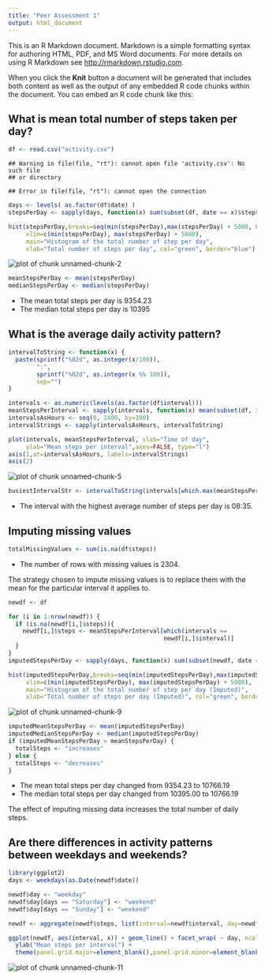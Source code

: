 ```yaml
---
title: "Peer Assessment 1"
output: html_document
---
```


This is an R Markdown document. Markdown is a simple formatting syntax for authoring HTML, PDF, and MS Word documents. For more details on using R Markdown see <http://rmarkdown.rstudio.com>.

When you click the **Knit** button a document will be generated that includes both content as well as the output of any embedded R code chunks within the document. You can embed an R code chunk like this:

## What is mean total number of steps taken per day?


```r
df <- read.csv("activity.csv")
```

```
## Warning in file(file, "rt"): cannot open file 'activity.csv': No such file
## or directory
```

```
## Error in file(file, "rt"): cannot open the connection
```

```r
days <- levels( as.factor(df$date) )
stepsPerDay <- sapply(days, function(x) sum(subset(df, date == x)$steps, na.rm=TRUE))
```


```r
hist(stepsPerDay,breaks=seq(min(stepsPerDay),max(stepsPerDay) + 5000, by=1000), 
     xlim=c(min(stepsPerDay), max(stepsPerDay) + 5000),
     main="Histogram of the total number of step per day", 
     xlab="Total number of steps per day", col="green", border="blue")
```

![plot of chunk unnamed-chunk-2](figure/unnamed-chunk-2-1.png) 


```r
meanStepsPerDay <- mean(stepsPerDay)
medianStepsPerDay <- median(stepsPerDay)
```
* The mean total steps per day is 9354.23
* The median total steps per day is 10395

## What is the average daily activity pattern?

```r
intervalToString <- function(x) {
  paste(sprintf("%02d", as.integer(x/100)),
        ":",
        sprintf("%02d", as.integer(x %% 100)),
        sep="")
}

intervals <- as.numeric(levels(as.factor(df$interval)))
meanStepsPerInterval <- sapply(intervals, function(x) mean(subset(df, interval == x)$steps, na.rm=TRUE))
intervalsAsHours <- seq(0, 2400, by=100)
intervalStrings <- sapply(intervalsAsHours, intervalToString)
```


```r
plot(intervals, meanStepsPerInterval, xlab="Time of day", 
     ylab="Mean steps per interval",axes=FALSE, type="l")
axis(1,at=intervalsAsHours, labels=intervalStrings)
axis(2)
```

![plot of chunk unnamed-chunk-5](figure/unnamed-chunk-5-1.png) 


```r
busiestIntervalStr <- intervalToString(intervals[which.max(meanStepsPerInterval)])
```

* The interval with the highest average number of steps per day is 
08:35.

## Imputing missing values

```r
totalMissingValues <- sum(is.na(df$steps))
```
* The number of rows with missing values is 2304.

The strategy chosen to impute missing values is to replace them with the mean for the particular interval it applies to.


```r
newdf <- df

for (i in 1:nrow(newdf)) {
  if (is.na(newdf[i,]$steps)){
    newdf[i,]$steps <- meanStepsPerInterval[which(intervals == 
                                            newdf[i,]$interval)]
  }
}
imputedStepsPerDay <- sapply(days, function(x) sum(subset(newdf, date == x)$steps, na.rm=TRUE))
```


```r
hist(imputedStepsPerDay,breaks=seq(min(imputedStepsPerDay),max(imputedStepsPerDay) + 5000, by=1000), 
     xlim=c(min(imputedStepsPerDay), max(imputedStepsPerDay) + 5000),
     main="Histogram of the total number of step per day (Imputed)", 
     xlab="Total number of steps per day (Imputed)", col="green", border="blue")
```

![plot of chunk unnamed-chunk-9](figure/unnamed-chunk-9-1.png) 


```r
imputedMeanStepsPerDay <- mean(imputedStepsPerDay)
imputedMedianStepsPerDay <- median(imputedStepsPerDay)
if (imputedMeanStepsPerDay > meanStepsPerDay) {
  totalSteps <- "increases"
} else {
  totalSteps <- "decreases"
}
```
* The mean total steps per day changed from 9354.23 to  10766.19
* The median total steps per day changed from 10395.00 to 10766.19

The effect of imputing missing data increases the total number of daily steps.

## Are there differences in activity patterns between weekdays and weekends?

```r
library(ggplot2)
days <- weekdays(as.Date(newdf$date))

newdf$day <- "weekday"
newdf$day[days == "Saturday"] <- "weekend"
newdf$day[days == "Sunday"] <- "weekend"

newdf <- aggregate(newdf$steps, list(interval=newdf$interval, day=newdf$day), mean)

ggplot(newdf, aes(interval, x)) + geom_line() + facet_wrap( ~ day, ncol=1) +
  ylab("Mean steps per interval") +
  theme(panel.grid.major=element_blank(),panel.grid.minor=element_blank())
```

![plot of chunk unnamed-chunk-11](figure/unnamed-chunk-11-1.png) 
